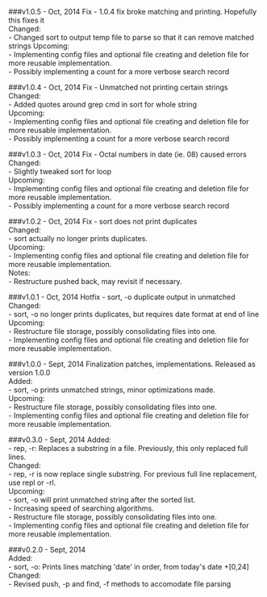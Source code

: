 ###v1.0.5 - Oct, 2014
Fix - 1.0.4 fix broke matching and printing. Hopefully this fixes it  
Changed:  
  \- Changed sort to output temp file to parse so that it can remove matched strings
Upcoming:  
  \- Implementing config files and optional file creating and deletion file for more reusable implementation.  
  \- Possibly implementing a count for a more verbose search record  

###v1.0.4 - Oct, 2014
Fix - Unmatched not printing certain strings  
Changed:  
  \- Added quotes around grep cmd in sort for whole string  
Upcoming:  
  \- Implementing config files and optional file creating and deletion file for more reusable implementation.  
  \- Possibly implementing a count for a more verbose search record  

###v1.0.3 - Oct, 2014
Fix - Octal numbers in date (ie. 08) caused errors  
Changed:  
  \- Slightly tweaked sort for loop  
Upcoming:  
  \- Implementing config files and optional file creating and deletion file for more reusable implementation.  
  \- Possibly implementing a count for a more verbose search record  

###v1.0.2 - Oct, 2014
Fix - sort does not print duplicates  
Changed:  
  \- sort actually no longer prints duplicates.  
Upcoming:  
  \- Implementing config files and optional file creating and deletion file for more reusable implementation.  
Notes:  
  \- Restructure pushed back, may revisit if necessary.  

###v1.0.1 - Oct, 2014
Hotfix - sort, -o duplicate output in unmatched  
Changed:  
  \- sort, -o no longer prints duplicates, but requires date format at end of line  
Upcoming:  
  \- Restructure file storage, possibly consolidating files into one.  
  \- Implementing config files and optional file creating and deletion file for more reusable implementation.  

###v1.0.0 - Sept, 2014
Finalization patches, implementations. Released as version 1.0.0  
Added:  
  \- sort, -o prints unmatched strings, minor optimizations made.  
Upcoming:  
  \- Restructure file storage, possibly consolidating files into one.  
  \- Implementing config files and optional file creating and deletion file for more reusable implementation.  

###v0.3.0 - Sept, 2014
Added:  
  \- rep, -r: Replaces a substring in a file. Previously, this only replaced full lines.  
Changed:  
  \- rep, -r is now replace single substring. For previous full line replacement, use repl or -rl.  
Upcoming:  
  \- sort, -o will print unmatched string after the sorted list.  
  \- Increasing speed of searching algorithms.  
  \- Restructure file storage, possibly consolidating files into one.  
  \- Implementing config files and optional file creating and deletion file for more reusable implementation.  

###v0.2.0 - Sept, 2014  
Added:  
  \- sort, -o: Prints lines matching 'date' in order, from today's date +[0,24]  
Changed:  
  \- Revised push, -p and find, -f methods to accomodate file parsing  
